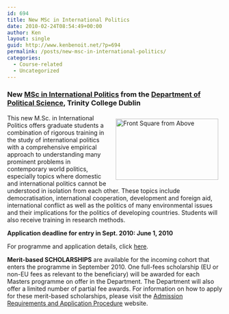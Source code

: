 ```yaml
---
id: 694
title: New MSc in International Politics
date: 2010-02-24T08:54:49+00:00
author: Ken
layout: single
guid: http://www.kenbenoit.net/?p=694
permalink: /posts/new-msc-in-international-politics/
categories:
  - Course-related
  - Uncategorized
---
```

### New [MSc in International Politics](http://www.tcd.ie/Political_Science/postgraduate/ipmscindex.php) from the [Department of Political Science](http://www.politics.tcd.ie), Trinity College Dublin

<img class="alignright" style="margin: 10px;" src="http://www.tcd.ie/Political_Science/images/frontsquarefromabove.jpg" alt="Front Square from Above" hspace="10" vspace="10" width="240" height="143" align="right" />

This new M.Sc. in International Politics offers graduate students a combination of rigorous training in the study of international politics with a comprehensive empirical approach to understanding many prominent problems in contemporary world politics, especially topics where domestic and international politics cannot be understood in isolation from each other. These topics include democratisation, international cooperation, development and foreign aid, international conflict as well as the politics of many environmental issues and their implications for the politics of developing countries. Students will also receive training in research methods.

**Application deadline for entry in Sept. 2010: June 1, 2010**

For programme and application details, click [here](http://www.tcd.ie/Political_Science/postgraduate/ipmscindex.php "MSc in International Politics Trinity College Dublin").

**Merit-based SCHOLARSHIPS** are available for the incoming cohort that enters the programme in September 2010. One full-fees scholarship (EU or non-EU fees as relevant to the beneficiary) will be awarded for each Masters programme on offer in the Department. The Department will also offer a limited number of partial fee awards. For information on how to apply for these merit-based scholarships, please visit the [Admission Requirements and Application Procedure](http://www.tcd.ie/Political_Science/postgraduate/mscadmissions.php) website.
